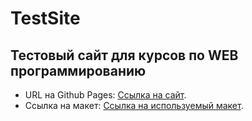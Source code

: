 # TestSite

## Тестовый сайт для курсов по WEB программированию

* URL на Github Pages: [Ссылка на сайт](https://glebsuvakin.github.io/TestSite/ "Сайт здесь").
* Ссылка на макет: [Ссылка на используемый макет](https://freebiesbug.com/psd-freebies/axit-psd-landing-page/ "Макет здесь").
 
